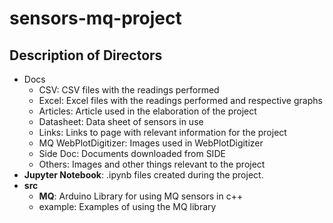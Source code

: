 # sensors-mq-project

## Description of Directors

- Docs
  - CSV: CSV files with the readings performed
  - Excel: Excel files with the readings performed and respective graphs
  - Articles: Article used in the elaboration of the project
  - Datasheet: Data sheet of sensors in use
  - Links: Links to page with relevant information for the project
  - MQ WebPlotDigitizer: Images used in WebPlotDigitizer
  - Side Doc: Documents downloaded from SIDE
  - Others: Images and other things relevant to the project
- **Jupyter Notebook**: .ipynb files created during the project.
- **src**
  - **MQ**: Arduino Library for using MQ sensors in c++
  - example: Examples of using the MQ library
